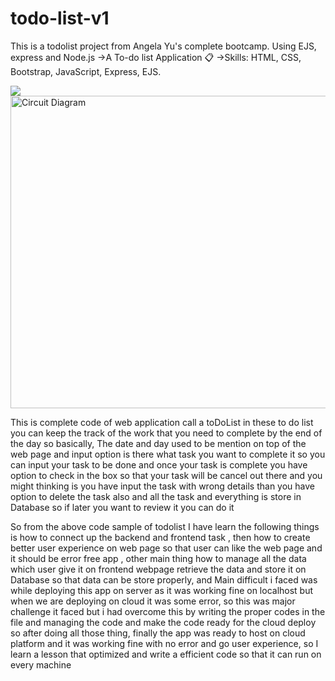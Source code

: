 # todo-list-v1
This is a todolist project from Angela Yu's complete bootcamp. Using EJS, express and Node.js
->A To-do list Application 📋
->Skills: HTML, CSS, Bootstrap, JavaScript, Express, EJS.

<img src=Screenshot(560).png/> 
<img src="Screemshot(560).png" alt="Circuit Diagram" style="height: 500px; width:800px;"/>

This is complete code of web application call a toDoList in these to do list you can keep the track of the work that you need to complete by the end of the day so basically, The date and day used to be mention on top of the web page and input option is there what task you want to complete it so you can input your task to be done and once your task is complete you have option to check in the box so that your task will be cancel out there and you might thinking is you have input the task with wrong details than you have option to delete the task also and all the task and everything is store in Database so if later you want to review it you can do it  


So from the above code sample of todolist I have learn the following things is how to connect up the backend and frontend task , then how to create better user experience on web page so that user can like the web page and it should be error free app , other main thing how to manage all the data which user give it on frontend webpage retrieve the data and store it on Database so that data can be store properly, and Main difficult i faced was while deploying this app on server as it was working fine on localhost but when we are deploying on cloud it was some error, so this was major challenge it faced but i had overcome this by writing the proper codes in the file and managing the code and make the code ready for the cloud deploy so after doing all those thing, finally the app was ready to host on cloud platform and it was working fine with no error and go user experience, so I learn a lesson that optimized and write a efficient code so that it can run on every machine 
